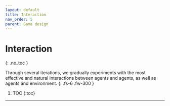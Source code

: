 ```yaml
---
layout: default
title: Interaction
nav_order: 5
parent: Game design
---
```



# Interaction
{: .no_toc }

Through several iterations, we gradually experiments with the most effective and natural interactions between agents and agents, as well as agents and environment.
{: .fs-6 .fw-300 }


1. TOC
{:toc}

---
